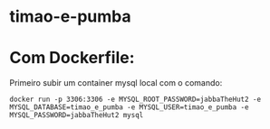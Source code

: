 # timao-e-pumba



# Com Dockerfile:
Primeiro subir um container mysql local com o comando:
```
docker run -p 3306:3306 -e MYSQL_ROOT_PASSWORD=jabbaTheHut2 -e MYSQL_DATABASE=timao_e_pumba -e MYSQL_USER=timao_e_pumba -e MYSQL_PASSWORD=jabbaTheHut2 mysql
```
